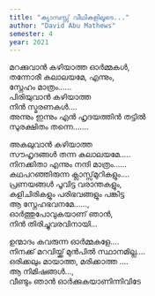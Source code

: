 ```yaml
---
title: "ക്യാമ്പസ്സ് വീഥികളിലൂടെ..."
author: "David Abu Mathews"
semester: 4
year: 2021
---
```


മറക്കുവാൻ കഴിയാത്ത ഓർമ്മകൾ,\
തന്നോരീ കലാലയമേ, എന്നും,\
സ്നേഹം മാത്രം......\
പിരിയുവാൻ കഴിയാത്ത\
നിൻ സ്മരണകൾ....\
അന്നും ഇന്നും എൻ ഹൃദയത്തിൻ തട്ടിൽ\
സുരക്ഷിതം തന്നെ.......

അകലുവാൻ കഴിയാത്ത\
സൗഹൃദങ്ങൾ തന്ന കലാലയമേ.....\
നിനക്കിതാ എന്നും നന്ദി മാത്രം......\
കഥപറഞ്ഞിരുന്ന ക്ലാസ്സ്‌മുറികളും....\
പ്രണയങ്ങൾ പൂവിട്ട വരാന്തകളും,\
കളിചിരികളും പരിഭവങ്ങളും പങ്കിട്ട\
ആ സ്നേഹഭവനമേ......,\
ഓർത്തുപോവുകയാണ് ഞാൻ,\
നിൻ തിരിച്ചുവരവിനായി...

ഉന്മാദം കവരുന്ന ഓർമ്മകളേ....\
നിനക്ക് മറവിയ്ക്ക് മുൻപിൽ സ്ഥാനമില്ല....\
ഒരിക്കലും മായാത്ത, മരിക്കാത്ത ....\
ആ നിമിഷങ്ങൾ...,\
വീണ്ടും ഞാൻ ഓർക്കുകയാണിന്നിവിടേ
